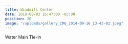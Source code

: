```yaml
---
title: Windmill Center
date: 2018-08-03 16:47:00 -05:00
position: 20
image: "/uploads/gallery_IMG_2014-09-16_13-42-02.jpeg"
---
```


Water Main Tie-in